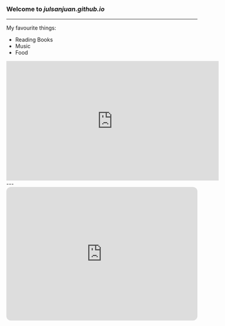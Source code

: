 ### Welcome to *julsanjuan.github.io*
---
My favourite things:
- Reading Books
- Music
- Food

<iframe width="560" height="315" src="https://www.youtube.com/embed/bvWRMAU6V-c" title="YouTube video player" frameborder="0" allow="accelerometer; autoplay; clipboard-write; encrypted-media; gyroscope; picture-in-picture" allowfullscreen></iframe>
---
<iframe style="border-radius:12px" src="https://open.spotify.com/embed/track/5Ohxk2dO5COHF1krpoPigN?utm_source=generator" width="100%" height="352" frameBorder="0" allowfullscreen="" allow="autoplay; clipboard-write; encrypted-media; fullscreen; picture-in-picture" loading="lazy"></iframe>
